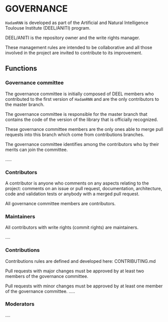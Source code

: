 # GOVERNANCE

`HadamRNN` is developed as part of the Artificial and Natural Intelligence Toulouse Institute (DEEL/ANITI) program.

DEEL/ANITI is the repository owner and the write rights manager.

These management rules are intended to be collaborative and all those involved in the project are invited to contribute to its improvement.

##	Functions

###	Governance committee

The governance committee is initially composed of DEEL members who contributed to the first version of `HadamRNN` and are the only contributors to the master branch.

The governance committee is responsible for the master branch that contains the code of the version of the library that is officially recognized.

These governance committee members are the only ones able to merge pull requests into this branch which come from contributions branches.

The governance committee identifies among the contributors who by their merits can join the committee.

.....

###	Contributors

A contributor is anyone who comments on any aspects relating to the project: comments on an issue or pull request, documentation, architecture, code and validation tests or anybody with a merged pull request.

All governance committee members are contributors.

### Maintainers

All contributors with write rights (commit rights) are maintainers.

....

### Contributions

Contributions rules are defined and developed here: CONTRIBUTING.md

Pull requests with major changes must be approved by at least two members of the governance committee.

Pull requests with minor changes must be approved by at least one member of the governance committee.
.....

### Moderators

....
